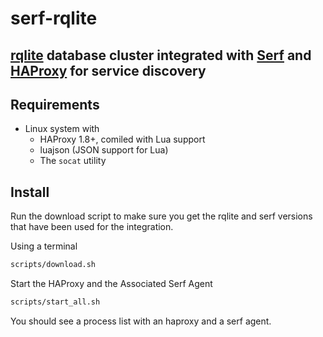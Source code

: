 # serf-rqlite
[rqlite] database cluster integrated with [Serf] and [HAProxy] for service discovery
---

[rqlite]: scripts/download.sh
[Serf]: https://www.serf.io/
[HAProxy]: http://www.haproxy.org/

## Requirements
- Linux system with
    - HAProxy 1.8+, comiled with Lua support
    - luajson (JSON support for Lua)
    - The `socat` utility

## Install

Run the download script to make sure you get the rqlite and serf versions that have been used for the integration.

Using a terminal
```sh
scripts/download.sh
```

Start the HAProxy and the Associated Serf Agent

```sh
scripts/start_all.sh
```
You should see a process list with an haproxy and a serf agent.


